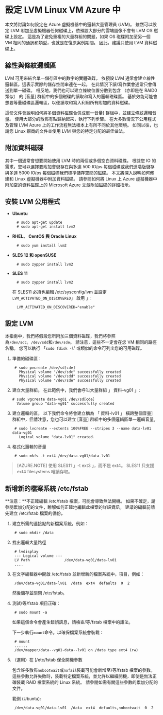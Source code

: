 <properties 
    pageTitle="虛擬機器執行 Linux 設定 LVM |Microsoft Azure" 
    description="瞭解如何設定 LVM linux Azure 中。" 
    services="virtual-machines-linux" 
    documentationCenter="na" 
    authors="szarkos"  
    manager="timlt" 
    editor="tysonn"
    tag="azure-service-management,azure-resource-manager" />

<tags 
    ms.service="virtual-machines-linux" 
    ms.workload="infrastructure-services" 
    ms.tgt_pltfrm="vm-linux" 
    ms.devlang="na" 
    ms.topic="article" 
    ms.date="08/24/2016" 
    ms.author="szark"/>


# <a name="configure-lvm-on-a-linux-vm-in-azure"></a>設定 LVM Linux VM Azure 中

本文將討論如何設定在 Azure 虛擬機器中的邏輯大量管理員 (LVM)。 雖然可以設定 LVM 附加至虛擬機器任何磁碟上，依預設大部分的雲端圖像不會有 LVM OS 磁碟上設定。 這是為了避免重複的大量群組的問題，如果 OS 磁碟附加至另一個 VM 相同的通訊和類型，也就是在復原案例期間。 因此，建議只使用 LVM 資料磁碟上。


## <a name="linear-vs-striped-logical-volumes"></a>線性與條紋邏輯區

LVM 可用來結合單一儲存區中的數字的實體磁碟。 依預設 LVM 通常會建立線性邏輯區，這表示實際的儲存空間串連在一起。 在此情況下讀/寫作業會通常只會傳送到單一磁碟。 相反地，我們也可以建立條紋位置分散到包含 （亦即是在 RAID0 類似） 的 [音量] 群組中的多個磁碟的讀取和寫入的邏輯磁碟區。 基於效能可能會想要等量磁碟區邏輯區，以便讀取和寫入利用所有附加的資料磁碟。

這份文件會說明如何將多個資料磁碟合併成單一音量] 群組中，並建立條紋邏輯音量。 使用大部分的散佈有點歸納起來，執行下列步驟。 在大多數情況下公用程式及管理 LVM Azure 上的工作流程無法根本上有所不同於其他環境。 如同以往，也請您 Linux 廠商的文件並使用 LVM 與您的特定分配的最佳做法。


## <a name="attaching-data-disks"></a>附加資料磁碟
其中一個通常會想要開始使用 LVM 時的兩個或多個空白資料磁碟。 根據您 IO 的需求，您可以選擇要附加會儲存在與多達 500 IO/ps 每個磁碟或我們進階版儲存與多達 5000 IO/ps 每個磁碟我們標準儲存空間的磁碟。 本文將深入說明如何佈建和 Linux 虛擬機器中附加資料磁碟。 請參閱如何將 Linux 上 Azure 虛擬機器中附加空的資料磁碟上的 Microsoft Azure 文章[附加磁碟](virtual-machines-linux-add-disk.md)的詳細指示。

## <a name="install-the-lvm-utilities"></a>安裝 LVM 公用程式

- **Ubuntu**

        # sudo apt-get update
        # sudo apt-get install lvm2

- **RHEL、 CentOS 與 Oracle Linux**

        # sudo yum install lvm2

- **SLES 12 和 openSUSE**

        # sudo zypper install lvm2

- **SLES 11**

        # sudo zypper install lvm2

    在 SLES11 必須也編輯 /etc/sysconfig/lvm 並設定`LVM_ACTIVATED_ON_DISCOVERED`」 啟用 」:

        LVM_ACTIVATED_ON_DISCOVERED="enable" 


## <a name="configure-lvm"></a>設定 LVM
本指南中，我們將假設您所附加三個資料磁碟，我們將參照為`/dev/sdc`，`/dev/sdd`和`/dev/sde`。 請注意，這些不一定會在您 VM 相同的路徑名稱。 您可以執行 「`sudo fdisk -l`' 或類似的命令可列出您的可用磁碟。

1. 準備的磁碟區︰

        # sudo pvcreate /dev/sd[cde]
          Physical volume "/dev/sdc" successfully created
          Physical volume "/dev/sdd" successfully created
          Physical volume "/dev/sde" successfully created


2.  建立大量群組。 在此範例中，我們會呼叫大量群組 」 資料-vg01 」:

        # sudo vgcreate data-vg01 /dev/sd[cde]
          Volume group "data-vg01" successfully created


3. 建立邏輯的區。 以下我們命令將會建立稱為 「 資料-lv01 」 橫跨整個音量] 群組中，但請注意，您也可以建立 [音量] 群組中的多個邏輯區單一邏輯音量。

        # sudo lvcreate --extents 100%FREE --stripes 3 --name data-lv01 data-vg01
          Logical volume "data-lv01" created.


4. 格式化邏輯的音量

        # sudo mkfs -t ext4 /dev/data-vg01/data-lv01

  >[AZURE.NOTE] 使用 SLES11 」-t ext3 」，而不是 ext4。 SLES11 只支援 ext4 filesystems 唯讀存取。


## <a name="add-the-new-file-system-to-etcfstab"></a>新增新的檔案系統 /etc/fstab

**注意︰**不正確編輯 /etc/fstab 檔案，可能會導致無法開機。 如果不確定，請參閱累加分配的文件，瞭解如何正確地編輯此檔案的詳細資訊。 建議的編輯前請先建立 /etc/fstab 檔案的備份。

1. 建立所需的連接點的新檔案系統，例如︰

        # sudo mkdir /data


2. 找出邏輯大量路徑

        # lvdisplay
        --- Logical volume ---
        LV Path                /dev/data-vg01/data-lv01
        ....


3. 在文字編輯器中開啟 /etc/fstab 並新增新的檔案系統中，項目，例如︰

        /dev/data-vg01/data-lv01  /data  ext4  defaults  0  2

    然後儲存並關閉 /etc/fstab。


4. 測試/等/fstab 項目正確︰

        # sudo mount -a

    如果這個命令會產生錯誤訊息，請檢查/等/fstab 檔案中的語法。

    下一步執行`mount`命令，以確保檔案系統會裝載︰

        # mount
        ......
        /dev/mapper/data--vg01-data--lv01 on /data type ext4 (rw)


5. （選用）在 [/etc/fstab 保全開機參數

    包含許多散佈`nobootwait`或`nofail`裝載可能會新增至/等/fstab 檔案的參數。 這些參數允許失敗時，裝載特定檔案系統，並允許以繼續開機，即使是無法正確裝載 RAID 檔案系統的 Linux 系統。 請參閱如需有關這些參數的累加分配的文件。

    範例 (Ubuntu):

        /dev/data-vg01/data-lv01  /data  ext4  defaults,nobootwait  0  2
